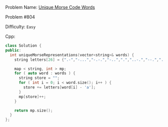 Problem Name: [Unique Morse Code Words](https://leetcode.com/problems/unique-morse-code-words/)

Problem #804

Difficulty: `Easy`

Cpp:

```cpp
class Solution {
public:
  int uniqueMorseRepresentations(vector<string>& words) {
    string letters[26] = {".-","-...","-.-.","-..",".","..-.","--.","....","..",".---","-.-",".-..","--","-.","---",".--.","--.-",".-.","...","-","..-","...-",".--","-..-","-.--","--.."};

    map < string, int > mp;
    for ( auto word : words ) {
      string store = "";
      for ( int i = 0; i < word.size(); i++ ) {
        store += letters[word[i] - 'a'];
      }
      mp[store]++;
    }

    return mp.size();
  }
};
```
